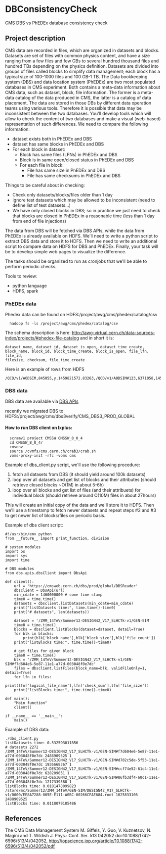 # DBConsistencyCheck
CMS DBS vs PhEDEx database consistency check

## Project description
CMS data are recorded in files, which are organized in datasets and blocks.
Datasets are set of files with common physics content, and have a size ranging from 
a few files and few GBs to several hundred thousand files and hundred TBs depending on the 
physics definition. Datasets are divided into groups of files called blocks to simplify data management;
each block has a typical size of 100-1000 files and 100 GB-1 TB.
The Data bookkeeping system (DBS) and data location system (PhEDEx)
are two most populated databases in CMS experiment. Both contains
a meta-data information about CMS data, such as dataset, block, file information.
The former is a meta-data catalog of the data produced in CMS, the latter
is a catalog of data placement. The data are stored in those DBs
by different data operation teams using various tools. Therefore it is
possible that data may be inconsistent between the two databases.
You'll develop tools which will allow to check the content of two databases
and make a visual (web-based) representation of such differences.
We need to compare the following information:

- dataset exists both in PhEDEx and DBS
- dataset has same blocks in PhEDEx and DBS
- For each block in dataset:
  - Block has same files (LFNs) in PhEDEx and DBS
  - Block is in same open/closed status in PhEDEx and DBS
  - For each file in block:
    - File has same size in PhEDEx and DBS
    - File has same checksums in PhEDEx and DBS

Things to be careful about in checking:
- Check only datasets/blocks/files older than 1 day
- Ignore test datasets which may be allowed to be inconsistent (need to define list of test datasets...)
- We have only closed blocks in DBS; so in practice we just need to 
check that blocks are closed in PhEDEx in a reasonable time (less than 1
day from end of file injections)

The data from DBS will be fetched via DBS APIs, while the data from PhEDEx
is already available on HDFS. We'll need to write a python script to
extract DBS data and store it to HDFS. Then we need to write an additional
script to compare data on HDFS for DBS and PhEDEx. Finally, your task will be
to develop simple web pages to visualize the difference.

The tasks should be organized to run as cronjobs that we'll be able to
perform periodic checks.

Tools to review:
- python language
- HDFS, spark

### PhEDEx data
Phedex data can be found on HDFS:/project/awg/cms/phedex/catalog/csv
```
  hadoop fs -ls /project/awg/cms/phedex/catalog/csv
```
The schema description is here:
http://awg-virtual.cern.ch/data-sources-index/projects/#phedex-file-catalog
and in short it is:
```
dataset_name, dataset_id, dataset_is_open, dataset_time_create,
block_name, block_id, block_time_create, block_is_open, file_lfn, file_id,
filesize, checksum, file_time_create
```

Here is an example of rows from HDFS
```
/QCD/v1/AODSIM,845055,y,1459821572.83263,/QCD/v1/AODSIM#123,6371058,1459881399.10162,n,/store/lfn.root,87425713,2852194134,"adler32:3aa28be9,cksum:808021722",1459894243.63832
```

### DBS data
DBS data are available via [DBS APIs](https://cms-http-group.web.cern.ch/cms-http-group/apidoc/dbs3-client/current/dbs.apis.html)

recently we migrated DBS to HDFS:/project/awg/cms/dbs3verify/CMS_DBS3_PROD_GLOBAL

#### How to run DBS client on lxplus:
```
  scramv1 project CMSSW CMSSW_8_0_4
  cd CMSSW_8_0_4/
  cmsenv
  source /cvmfs/cms.cern.ch/crab3/crab.sh
  voms-proxy-init -rfc -voms cms
```

Example of dbs_client.py script, we'll use the following procedure:

1. fetch all datasets from DBS (it should yield around 100k datasets)
2. loop over all datasets and get list of blocks and their attributes (should retrieve closed blocks ~O(1M) in about 5-6h)
3. loop over all blocks and get list of files (and their attribuets) for individual block (should retrieve
  around O(10M) files in about 27hours)

This will create an initial copy of the data and we'll store it to HDFS.
Then we'll use a timestamp to fetch newer datasets and repeat steps #2 and #3
to get newer list of blocks/files on periodic basis.

Example of dbs client script:
``` 
#!/usr/bin/env python
from __future__ import print_function, division

# system modules
import os
import sys
import time

# DBS modules
from dbs.apis.dbsClient import DbsApi

def client():
    url = 'https://cmsweb.cern.ch/dbs/prod/global/DBSReader'
    dbsclient = DbsApi(url)
    min_cdate = 1460000000 # some time stamp
    time0 = time.time()
    datasets = dbsclient.listDatasets(min_cdate=min_cdate)
    print("listDatasets time:", time.time()-time0)
    print("# datasets", len(datasets))

    dataset = '/ZMM_14TeV/Summer12-DESIGN42_V17_SLHCTk-v1/GEN-SIM'
    time0 = time.time()
    blocks = dbsclient.listBlocks(dataset=dataset, detail=True)
    for blk in blocks:
        print(blk['block_name'],blk['block_size'],blk['file_count'])
    print("listBlocks time:", time.time()-time0)

    # get files for given block
    time0 = time.time()
    blk = '/ZMM_14TeV/Summer12-DESIGN42_V17_SLHCTk-v1/GEN-SIM#f7d604e6-5e87-11e1-a77d-003048f0e7dc'
    files = dbsclient.listFiles(block_name=blk, validFileOnly=1, detail=True)
    for lfn in files:
        print(lfn['logical_file_name'],lfn['check_sum'],lfn['file_size'])
    print("listBlocks time:", time.time()-time0)

def main():
    "Main function"
    client()

if __name__ == '__main__':
    main()
```

Example of DBS data:

```
./dbs_client.py
listDatasets time: 0.532593011856
# datasets 2272
/ZMM_14TeV/Summer12-DESIGN42_V17_SLHCTk-v1/GEN-SIM#f7d604e6-5e87-11e1-a77d-003048f0e7dc 2488909525 1
/ZMM_14TeV/Summer12-DESIGN42_V17_SLHCTk-v1/GEN-SIM#d702c5de-5f53-11e1-a77d-003048f0e7dc 1936668367 1
/ZMM_14TeV/Summer12-DESIGN42_V17_SLHCTk-v1/GEN-SIM#ccf74e52-61c4-11e1-a77d-003048f0e7dc 628209051 1
/ZMM_14TeV/Summer12-DESIGN42_V17_SLHCTk-v1/GEN-SIM#86fb3df4-60c1-11e1-a77d-003048f0e7dc 1217339580 1
listBlocks time: 0.0101478099823
/store/mc/Summer12/ZMM_14TeV/GEN-SIM/DESIGN42_V17_SLHCTk-v1/0000/EE8A7288-865E-E111-A0BC-00266CFAE684.root 1025833106 2488909525
listBlocks time: 0.0118079185486
```

## References
The CMS Data Management System 
M. Giffels, Y. Guo, V. Kuznetsov, N. Magini and T. Wildish J. Phys.: Conf. Ser. 513 042052 doi:10.1088/1742-6596/513/4/042052, http://iopscience.iop.org/article/10.1088/1742-6596/513/4/042052/pdf
